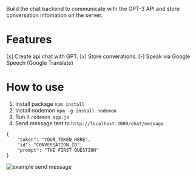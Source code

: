 Build the chat backend to communicate with the GPT-3 API and store conversation infomation on the server.

# Features

[x] Create api chat with GPT.
[x] Store converations.
[-] Speak via Google Speech (Google Translate)

# How to use

1. Install package `npm install`
2. Install nodemon `npm -g install nodemon`
3. Run it `nodemon app.js`
4. Send message test to `http://localhost:3000/chat/message`

```
{
    "token": "YOUR_TOKEN_HERE",
    "id": "CONVERSATION_ID",
    "prompt": "THE FIRST QUESTION"
}
```
![example send message](https://raw.githubusercontent.com/maphim/chatgpt-backend/main/images/example.png?raw=true)
